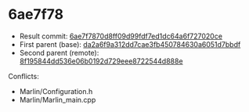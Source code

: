 # 6ae7f78
- Result commit: [6ae7f7870d8ff09d99fdf7ed1dc64a6f727020ce](https://github.com/MarlinFirmware/Marlin/commit/6ae7f7870d8ff09d99fdf7ed1dc64a6f727020ce)
- First parent (base): [da2a6f9a312dd7cae3fb450784630a6051d7bbdf](https://github.com/MarlinFirmware/Marlin/commit/da2a6f9a312dd7cae3fb450784630a6051d7bbdf)
- Second parent (remote): [8f195844dd536e06b0192d729eee8722544d888e](https://github.com/MarlinFirmware/Marlin/commit/8f195844dd536e06b0192d729eee8722544d888e)

Conflicts:
- Marlin/Configuration.h
- Marlin/Marlin_main.cpp
